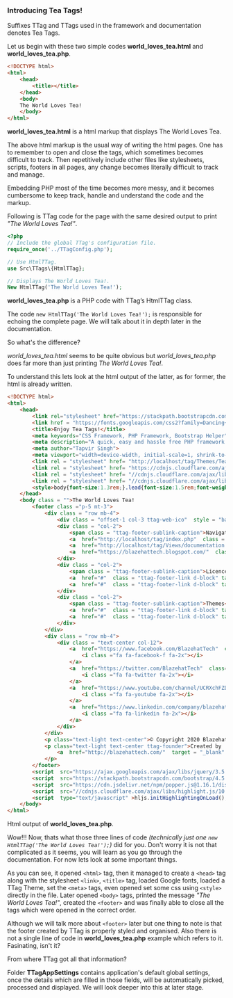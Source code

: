 <h3 class="display-4 mb-5">Introducing Tea Tags!</h3>

Suffixes TTag and TTags used in the framework and documentation denotes Tea Tags.
 
Let us begin with these two simple codes <b>world_loves_tea.html</b> and <b>world_loves_tea.php</b>. 


```html
<!DOCTYPE html>
<html>
	<head>
		<title></title>
	</head>
	<body>
	The World Loves Tea!
	</body>
</html>

```
<p class = "ttag-code-caption text-muted"><b>world_loves_tea.html</b> is a html markup that displays The World Loves Tea.</p>

The above html markup is the usual way of writing the html pages. One has to remember to open and close the tags, which sometimes becomes difficult to track. Then repetitively include other files like stylesheets, scripts, footers in all pages, any change becomes literally difficult to track and manage.

Embedding PHP most of the time becomes more messy, and it becomes cumbersome to keep track, handle and understand the code and the markup.

Following is TTag code for the page with the same desired output to print *"The World Loves Tea!"*.

```php
<?php
// Include the global TTag's configuration file.
require_once('../TTagConfig.php');

// Use HtmlTTag.
use Src\TTags\{HtmlTTag};

// Displays The World Loves Tea!.
New HtmlTTag('The World Loves Tea!');

```
<p class = "ttag-code-caption text-muted"><b>world_loves_tea.php</b> is a PHP code with TTag’s HtmlTTag class.</p>

The code `new HtmlTTag('The World Loves Tea!');` is responsible for echoing the complete page. We will talk about it in depth later in the documentation.

<p class = "ttag-doc-ques">So what's the difference?</p>

*world_loves_tea.html* seems to be quite obvious but *world_loves_tea.php* does far more than just printing *The World Loves Tea!*. 

To understand this lets look at the html output of the latter, as for former, the html is already written.

```html
<!DOCTYPE html>
<html>
	<head>
		<link rel="stylesheet" href="https://stackpath.bootstrapcdn.com/bootstrap/4.5.2/css/bootstrap.min.css" integrity="sha384-JcKb8q3iqJ61gNV9KGb8thSsNjpSL0n8PARn9HuZOnIxN0hoP+VmmDGMN5t9UJ0Z" crossorigin="anonymous">
		<link href = "https://fonts.googleapis.com/css2?family=Dancing+Script:wght@500;600&family=Manrope:wght@300&family=Questrial&display=swap" rel = "stylesheet">
		<title>Enjoy Tea Tags!</title>
		<meta keywords="CSS Framework, PHP Framework, Bootstrap Helper">
		<meta description="A quick, easy and hassle free PHP framework that will assist you in writing HTML and Bootstrap in PHP.">
		<meta author="Tapvir Singh">
		<meta viewport="width=device-width, initial-scale=1, shrink-to-fit=no">
		<link rel = "stylesheet" href= "http://localhost/tag/Themes/TeaTagsTheme/CSS/ttag.css" >
		<link rel = "stylesheet" href= "https://cdnjs.cloudflare.com/ajax/libs/font-awesome/4.7.0/css/font-awesome.css" >
		<link rel = "stylesheet" href= "//cdnjs.cloudflare.com/ajax/libs/highlight.js/10.1.2/styles/default.min.css" >
		<link rel = "stylesheet" href= "//cdnjs.cloudflare.com/ajax/libs/highlight.js/10.1.2/styles/zenburn.min.css" >
		<style>body{font-size:1.3rem;}.lead{font-size:1.5rem;font-weight:400;}</style>
	</head>
	<body class = "">The World Loves Tea!
		<footer class ="p-5 mt-3">
			<div class = "row mb-4">
				<div class = "offset-1 col-3 ttag-web-ico"  style = "background-image:url(http://localhost/tag/Themes/TeaTagsTheme/Images/tea.png)"></div>
				<div class = "col-2">
					<span class = "ttag-footer-sublink-caption">Navigation</span>
					<a  href="http://localhost/tag/index.php"  class = "ttag-footer-link d-block" target = "_blank">Home</a>
					<a  href="http://localhost/tag/Views/documentation.php"  class = "ttag-footer-link d-block" target = "_blank">Documentation</a>
					<a  href="https://blazehattech.blogspot.com/"  class = "ttag-footer-link d-block" target = "_blank">Blogs</a>
				</div>
				<div class = "col-2">
					<span class = "ttag-footer-sublink-caption">Licence</span>
					<a  href="#"  class = "ttag-footer-link d-block" target = "_blank">GPVL3</a>
					<a  href="#"  class = "ttag-footer-link d-block" target = "_blank">Terms of use</a>
				</div>
				<div class = "col-2">
					<span class = "ttag-footer-sublink-caption">Themes</span>
					<a  href="#"  class = "ttag-footer-link d-block" target = "_blank">Dark</a>
					<a  href="#"  class = "ttag-footer-link d-block" target = "_blank">Light</a>
				</div>
			</div>
			<div class = "row mb-4">
				<div class = "text-center col-12">
					<a  href="https://www.facebook.com/BlazehatTech"  class="m-3 text-light d-inline-flex ttag-social-link" target = "_blank">
						<i class ="fa fa-facebook-f fa-2x"></i>
					</a>
					<a  href="https://twitter.com/BlazehatTech"  class="m-3 text-light d-inline-flex ttag-social-link" target = "_blank">
						<i class ="fa fa-twitter fa-2x"></i>
					</a>
					<a  href="https://www.youtube.com/channel/UCRXchFZDXjW4YQKVsGI75_w"  class="m-3 text-light d-inline-flex ttag-social-link" target = "_blank">
						<i class ="fa fa-youtube fa-2x"></i>
					</a>
					<a  href="https://www.linkedin.com/company/blazehattech"  class="m-3 text-light d-inline-flex ttag-social-link" target = "_blank">
						<i class ="fa fa-linkedin fa-2x"></i>
					</a>
				</div>
			</div>
			<p class="text-light text-center">© Copyright 2020 Blazehat Technologies LLP - All Rights Reserved</p>
			<p class="text-light text-center ttag-founder">Created by  Tapvir Singh @ 
				<a  href="http://blazehattech.com/"  target = "_blank" class = "ttag-developer-company">Blazehat Technologies LLP</a>
			</p>
		</footer>
		<script  src="https://ajax.googleapis.com/ajax/libs/jquery/3.5.1/jquery.min.js"  type="text/javascript" ></script>
		<script  src="https://stackpath.bootstrapcdn.com/bootstrap/4.5.2/js/bootstrap.min.js"  type="text/javascript" ></script>
		<script  src="https://cdn.jsdelivr.net/npm/popper.js@1.16.1/dist/umd/popper.min.js"  type="text/javascript" ></script>
		<script  src="//cdnjs.cloudflare.com/ajax/libs/highlight.js/10.1.2/highlight.min.js"  type="text/javascript" ></script>
		<script  type="text/javascript" >hljs.initHighlightingOnLoad();</script>
	</body>
</html>

```
<p class = "ttag-code-caption text-muted">Html output of <b>world_loves_tea.php</b>.</p>

Wow!!! Now, thats what those three lines of code *(technically just one `new HtmlTTag('The World Loves Tea!');`)* did for you. Don't worry it is not that complicated as it seems, you will learn as you go through the documentation. For now lets look at some important things. 

As you can see, it opened `<html>` tag, then it managed to create a `<head>` tag along with the stylesheet `<link>`, `<title>` tag, loaded Google fonts, loaded a TTag Theme, set the `<meta>` tags, even opened set some css using `<style>` directly in the file. Later opened `<body>` tags, printed the message *"The World Loves Tea!"*, created the `<footer>` and was finally able to close all the tags which were opened in the correct order.

Although we will talk more about `<footer>` later but one thing to note is that the footer created by TTag is properly styled and organised. Also there is not a single line of code in **world_loves_tea.php** example which refers to it. Fasinating, isn't it?

<p class = "ttag-doc-ques">From where TTag got all that information?</p>

Folder **TTagAppSettings** contains application's default global settings, once the details which are filled in those fields, will be automatically picked, processed and displayed. We will look deeper into this at later stage.
